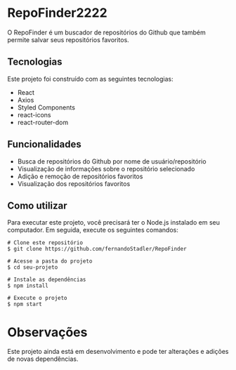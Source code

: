 # RepoFinder2222

O RepoFinder é um buscador de repositórios do Github que também permite salvar seus repositórios favoritos.

## Tecnologias

Este projeto foi construído com as seguintes tecnologias:

- React
- Axios
- Styled Components
- react-icons
- react-router-dom

## Funcionalidades

- Busca de repositórios do Github por nome de usuário/repositório
- Visualização de informações sobre o repositório selecionado
- Adição e remoção de repositórios favoritos
- Visualização dos repositórios favoritos

## Como utilizar

Para executar este projeto, você precisará ter o Node.js instalado em seu computador. Em seguida, execute os seguintes comandos:

```shell
# Clone este repositório
$ git clone https://github.com/fernandoStadler/RepoFinder

# Acesse a pasta do projeto
$ cd seu-projeto

# Instale as dependências
$ npm install

# Execute o projeto
$ npm start
```
# Observações
Este projeto ainda está em desenvolvimento e pode ter alterações e adições de novas dependências.
